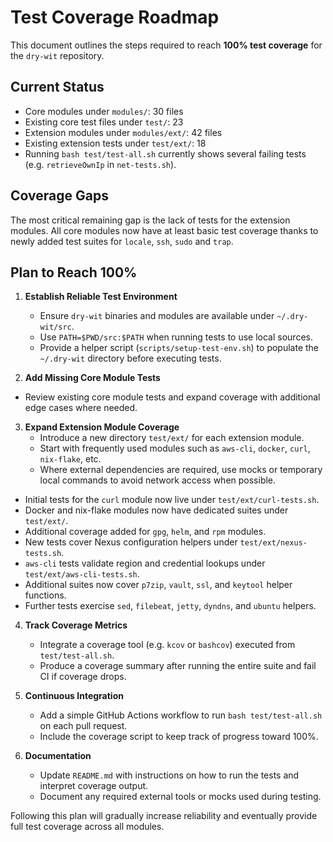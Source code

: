 # Test Coverage Roadmap

This document outlines the steps required to reach **100% test coverage** for the `dry-wit` repository.

## Current Status

- Core modules under `modules/`: 30 files
- Existing core test files under `test/`: 23
- Extension modules under `modules/ext/`: 42 files
- Existing extension tests under `test/ext/`: 18
- Running `bash test/test-all.sh` currently shows several failing tests (e.g. `retrieveOwnIp` in `net-tests.sh`).

## Coverage Gaps

The most critical remaining gap is the lack of tests for the extension modules. All core modules now have at least basic test coverage thanks to newly added test suites for `locale`, `ssh`, `sudo` and `trap`.
## Plan to Reach 100%

1. **Establish Reliable Test Environment**
   - Ensure `dry-wit` binaries and modules are available under `~/.dry-wit/src`.
   - Use `PATH=$PWD/src:$PATH` when running tests to use local sources.
   - Provide a helper script (`scripts/setup-test-env.sh`) to populate the `~/.dry-wit` directory before executing tests.

2. **Add Missing Core Module Tests**
- Review existing core module tests and expand coverage with additional edge cases where needed.

3. **Expand Extension Module Coverage**
   - Introduce a new directory `test/ext/` for each extension module.
   - Start with frequently used modules such as `aws-cli`, `docker`, `curl`, `nix-flake`, etc.
   - Where external dependencies are required, use mocks or temporary local commands to avoid network access when possible.
  - Initial tests for the `curl` module now live under `test/ext/curl-tests.sh`.
  - Docker and nix-flake modules now have dedicated suites under `test/ext/`.
  - Additional coverage added for `gpg`, `helm`, and `rpm` modules.
  - New tests cover Nexus configuration helpers under `test/ext/nexus-tests.sh`.
  - `aws-cli` tests validate region and credential lookups under `test/ext/aws-cli-tests.sh`.
  - Additional suites now cover `p7zip`, `vault`, `ssl`, and `keytool` helper functions.
  - Further tests exercise `sed`, `filebeat`, `jetty`, `dyndns`, and `ubuntu` helpers.

4. **Track Coverage Metrics**
   - Integrate a coverage tool (e.g. `kcov` or `bashcov`) executed from `test/test-all.sh`.
   - Produce a coverage summary after running the entire suite and fail CI if coverage drops.

5. **Continuous Integration**
   - Add a simple GitHub Actions workflow to run `bash test/test-all.sh` on each pull request.
   - Include the coverage script to keep track of progress toward 100%.

6. **Documentation**
   - Update `README.md` with instructions on how to run the tests and interpret coverage output.
   - Document any required external tools or mocks used during testing.

Following this plan will gradually increase reliability and eventually provide full test coverage across all modules.
